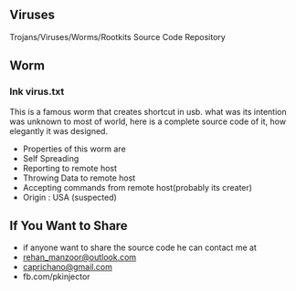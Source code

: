 ## Viruses
Trojans/Viruses/Worms/Rootkits Source Code Repository



## Worm

### lnk virus.txt
This is a famous worm that creates shortcut in usb. what was its intention was unknown to most of world, here is a complete source code of it, how elegantly it was designed.
- Properties of this worm are
- Self Spreading
- Reporting to remote host
- Throwing Data to remote host
- Accepting commands from remote host(probably its creater)
- Origin : USA (suspected)



## If You Want to Share
- if anyone want to share the source code he can contact me at
- rehan_manzoor@outlook.com
- caprichano@gmail.com
- fb.com/pkinjector
